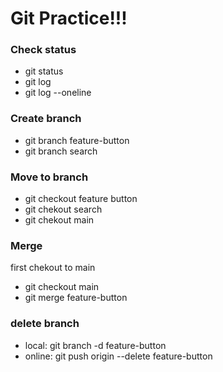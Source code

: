 # Git Practice!!! 
### Check status
- git status
- git log
- git log --oneline

### Create branch 
- git branch feature-button
- git branch search

### Move to branch
- git checkout feature button
- git chekout search
- git chekout main

### Merge
first chekout to main
- git checkout main
- git merge feature-button

### delete branch
- local: git branch -d feature-button
- online: git push origin --delete feature-button